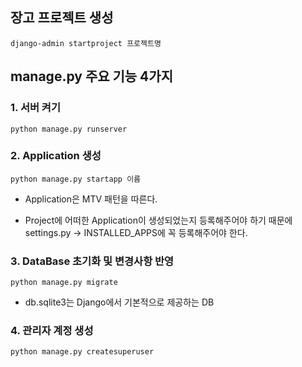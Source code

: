 ## 장고 프로젝트 생성
```
django-admin startproject 프로젝트명
```
## manage.py 주요 기능 4가지
### 1. 서버 켜기
```
python manage.py runserver
```
### 2. Application 생성
```
python manage.py startapp 이름
```
* Application은 MTV 패턴을 따른다.

* Project에 어떠한 Application이 생성되었는지 등록해주어야 하기 때문에 settings.py -> INSTALLED_APPS에 꼭 등록해주어야 한다.


### 3. DataBase 초기화 및 변경사항 반영
```
python manage.py migrate
```
* db.sqlite3는 Django에서 기본적으로 제공하는 DB

### 4. 관리자 계정 생성
```
python manage.py createsuperuser
